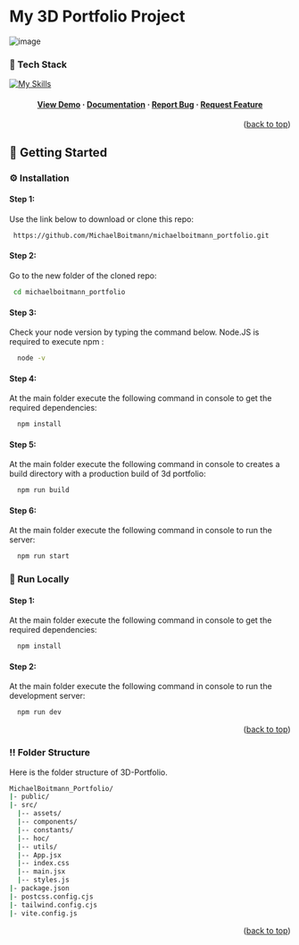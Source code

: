  # My 3D Portfolio Project
 ![image](https://github.com/MichaelBoitmann/michaelboitmann_portfolio/assets/55775047/dd939431-2693-4498-a23d-481185c0220e)

<a name="readme-top"></a>

 ### :space_invader: Tech Stack

 [![My Skills](https://skillicons.dev/icons?i=react,js,threejs,tailwind,vite,render)](https://skillicons.dev)
<div align="center">
  <h4>
     <a href="https://michaelboitmann-portfolio.onrender.com/" target="_blank">View Demo</a>
   <span> · </span>
     <a href="https://github.com/MichaelBoitmann/michaelboitmann_portfolio" target="_blank">Documentation</a>
   <span> · </span>
     <a href="https://github.com/MichaelBoitmann/michaelboitmann_portfolio/issues" target="_blank">Report Bug</a>
   <span> · </span>
     <a href="https://github.com/MichaelBoitmann/michaelboitmann_portfolio/issues" target="_blank">Request Feature</a>
   </h4>
</div>

<p align="right">(<a href="#readme-top">back to top</a>)</p>

<!-- Getting Started -->
## :toolbox: Getting Started

<!-- Installation -->
### :gear: Installation

#### Step 1:
Use the link below to download or clone this repo:

```bash
 https://github.com/MichaelBoitmann/michaelboitmann_portfolio.git
```

#### Step 2:
Go to the new folder of the cloned repo:

```bash
 cd michaelboitmann_portfolio
```

#### Step 3:

Check your node version by typing the command below. Node.JS is required to execute npm :

```bash
  node -v
```

#### Step 4:

At the main folder execute the following command in console to get the required dependencies:

```bash
  npm install
```

#### Step 5:

At the main folder execute the following command in console to creates a build directory with a production build of 3d portfolio:

```bash
  npm run build
```

#### Step 6:

At the main folder execute the following command in console to run the server:

```bash
  npm run start
```

<!-- Run Locally -->
### :running: Run Locally

#### Step 1:

At the main folder execute the following command in console to get the required dependencies:

```bash
  npm install
```

#### Step 2:

At the main folder execute the following command in console to run the development server:

```bash
  npm run dev
```

<p align="right">(<a href="#readme-top">back to top</a>)</p>

### :bangbang: Folder Structure

Here is the folder structure of 3D-Portfolio.
```bash
MichaelBoitmann_Portfolio/
|- public/
|- src/
  |-- assets/
  |-- components/
  |-- constants/
  |-- hoc/
  |-- utils/
  |-- App.jsx
  |-- index.css
  |-- main.jsx
  |-- styles.js
|- package.json  
|- postcss.config.cjs
|- tailwind.config.cjs
|- vite.config.js
```
<p align="right">(<a href="#readme-top">back to top</a>)</p>

